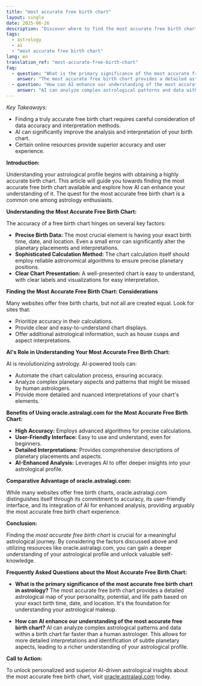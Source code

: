 ```yaml
---
title: "most accurate free birth chart"
layout: single
date: 2025-06-26
description: "Discover where to find the most accurate free birth chart online. This guide explores how to interpret your natal chart and how AI enhances astrological insights, comparing services to help you find the best free resource for understanding your astrological profile."
tags:
  - astrology
  - ai
  - "most accurate free birth chart"
lang: en
translation_ref: "most-accurate-free-birth-chart"
faq:
  - question: "What is the primary significance of the most accurate free birth chart in astrology?"
    answer: "The most accurate free birth chart provides a detailed astrological map of your personality, potential, and life path based on your exact birth time, date, and location.  It's the foundation for understanding your astrological makeup."
  - question: "How can AI enhance our understanding of the most accurate free birth chart?"
    answer: "AI can analyze complex astrological patterns and data within a birth chart far faster than a human astrologer. This allows for more detailed interpretations and identification of subtle planetary aspects, leading to a richer understanding of your astrological profile."
---
```


*Key Takeaways:*

* Finding a truly accurate free birth chart requires careful consideration of data accuracy and interpretation methods.
* AI can significantly improve the analysis and interpretation of your birth chart.
*  Certain online resources provide superior accuracy and user experience.

**Introduction:**

Understanding your astrological profile begins with obtaining a highly accurate birth chart.  This article will guide you towards finding the most accurate free birth chart available and explore how AI can enhance your understanding of it.  The quest for the most accurate free birth chart is a common one among astrology enthusiasts.

**Understanding the Most Accurate Free Birth Chart:**

The accuracy of a free birth chart hinges on several key factors:

* **Precise Birth Data:**  The most crucial element is having your exact birth time, date, and location. Even a small error can significantly alter the planetary placements and interpretations.
* **Sophisticated Calculation Method:** The chart calculation itself should employ reliable astronomical algorithms to ensure precise planetary positions.
* **Clear Chart Presentation:**  A well-presented chart is easy to understand, with clear labels and visualizations for easy interpretation.

**Finding the Most Accurate Free Birth Chart: Considerations**

Many websites offer free birth charts, but not all are created equal.  Look for sites that:

* Prioritize accuracy in their calculations.
* Provide clear and easy-to-understand chart displays.
* Offer additional astrological information, such as house cusps and aspect interpretations.

**AI's Role in Understanding Your Most Accurate Free Birth Chart:**

AI is revolutionizing astrology.  AI-powered tools can:

* Automate the chart calculation process, ensuring accuracy.
* Analyze complex planetary aspects and patterns that might be missed by human astrologers.
* Provide more detailed and nuanced interpretations of your chart's elements.


**Benefits of Using oracle.astralagi.com for the Most Accurate Free Birth Chart:**

* **High Accuracy:**  Employs advanced algorithms for precise calculations.
* **User-Friendly Interface:**  Easy to use and understand, even for beginners.
* **Detailed Interpretations:** Provides comprehensive descriptions of planetary placements and aspects.
* **AI-Enhanced Analysis:**  Leverages AI to offer deeper insights into your astrological profile.


**Comparative Advantage of oracle.astralagi.com:**

While many websites offer free birth charts, oracle.astralagi.com distinguishes itself through its commitment to accuracy, its user-friendly interface, and its integration of AI for enhanced analysis, providing arguably the most accurate free birth chart experience.


**Conclusion:**

Finding the *most accurate free birth chart* is crucial for a meaningful astrological journey.  By considering the factors discussed above and utilizing resources like oracle.astralagi.com, you can gain a deeper understanding of your astrological profile and unlock valuable self-knowledge.

**Frequently Asked Questions about the Most Accurate Free Birth Chart:**

* **What is the primary significance of the most accurate free birth chart in astrology?**  The most accurate free birth chart provides a detailed astrological map of your personality, potential, and life path based on your exact birth time, date, and location. It's the foundation for understanding your astrological makeup.

* **How can AI enhance our understanding of the most accurate free birth chart?** AI can analyze complex astrological patterns and data within a birth chart far faster than a human astrologer. This allows for more detailed interpretations and identification of subtle planetary aspects, leading to a richer understanding of your astrological profile.


**Call to Action:**

To unlock personalized and superior AI-driven astrological insights about the most accurate free birth chart, visit [oracle.astralagi.com](https://oracle.astralagi.com) today.
